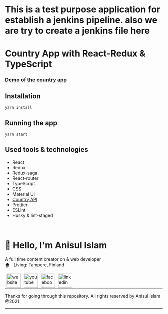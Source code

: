# This is a test purpose application for establish a jenkins pipeline. also we are try to create a jenkins file here

# Country App with React-Redux & TypeScript

### [Demo of the country app](https://country-app-react-redux.netlify.app/)

## Installation

```
yarn install
```

## Running the app

```
yarn start
```

## Used tools & technologies

- React
- Redux
- Redux-saga
- React-router
- TypeScript
- CSS
- Material UI
- [Country API](https://restcountries.com/)
- Prettier
- ESLint
- Husky & lint-staged

<br/>

# 👋 Hello, I'm Anisul Islam </h1>

A full time content creator on & web developer  
🏠 &nbsp; Living: Tampere, Finland

<!-- Contact me section starts here  -->

[<img align="left" alt="website" title="website" width="45" hspace="5" src="./public/images/website.svg" />][website]
[<img align="left" alt="youtube" title="youtube link" width="45" hspace="5" src="./public/images/youtube.svg" />][youtube]
[<img align="left" alt="facebook" title="facebook" width="45" hspace="5" src="./public/images/facebook.svg" />][facebook]
[<img align="left" alt="linkedin" title="linkedin" width="45" hspace="5" src="./public/images/linkedin.svg" />][linkedin]
<br />
<br />

<!-- Contact me section ends here  -->

---

Thanks for going through this repository.
All rights reserved by Anisul Islam @2021

---

[website]: http://www.studywithanis.com/
[youtube]: https://www.youtube.com/c/anisulislamrubel
[facebook]: https://www.facebook.com/studywithanis/
[linkedin]: https://www.linkedin.com/in/anisul2020/
[github]: https://github.com/anisul-Islam

<!-- Contact me section ends here  -->
